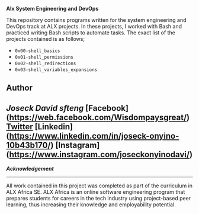 **Alx System Engineering and DevOps**


This repository contains programs written for the system engineering and DevOps track at ALX projects.  In these projects, I worked with Bash and practiced writing Bash scripts to automate tasks. The exact list of the projects contained is as follows;


* `0x00-shell_basics`
* `0x01-shell_permissions`
* `0x02-shell_redirections`
* `0x03-shell_variables_expansions`

Author
------------------------------------------------------------------------------------------------------------------------------------------------------------------------------------------------------------------------------------------------------------------------------------------------------------------------------------------------------------------------------------------------------------------

*Joseck David sfteng*
[Facebook] (https://web.facebook.com/Wisdompaysgreat/)
[Twitter](https://twitter.com/joseckdavid)
[Linkedin] (https://www.linkedin.com/in/joseck-onyino-10b43b170/)
[Instagram] (https://www.instagram.com/joseckonyinodavi/)
------------------------------------------------------------------------------------------------------------------------------------------------------------------------------------------------------

***Acknowledgement***

-------------------------------------------------------------------------------------------------------------------------------------------------------------------------------

All work contained in this project was completed as part of the curriculum in ALX Africa SE. ALX Africa is an online software engineering program that prepares students for careers in the tech industry using project-based peer learning, thus increasing their knowledge and employability potential.
